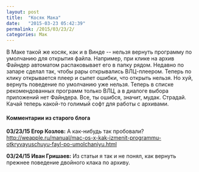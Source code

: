 ```yaml
---
layout: post
title:  "Косяк Мака"
date:   "2015-03-23 05:42:39"
permalink: /2015/03/23/2/
categories: Мак
---
```

В Маке такой же косяк, как и в Винде -- нельзя вернуть программу по умолчанию для открытия файла. Например, при клике на архив Файндер автоматом распаковывает его в папку рядом. Недавно по запаре сделал так, чтобы рары открывались ВЛЦ-плеером. Теперь по клику открывается плеер и сыпет ошибки, что открыть нельзя. Но хуй, вернуть поведение по умолчанию уже нельзя. Теперь в списке рекомендованных программ только ВЛЦ, а в диалоге выбора приложений нет Файндера.  Все, ты ошибся, значит, мудак. Страдай. Качай теперь какой-то голимый софт для работы с архивами.



#### Комментарии из старого блога


**03/23/15 Егор Козлов:** А как-нибудь так пробовали? http://weapple.ru/manual/mac-os-x-kak-izmenit-programmu-otkryvayuschuyu-fayl-po-umolchaniyu.html


**03/24/15 Иван Гришаев:** Из статьи я так и не понял, как вернуть прежнее поведение двойного клака по архиву.




